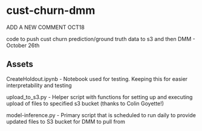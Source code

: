 # cust-churn-dmm

ADD A NEW COMMENT OCT18

code to push cust churn prediction/ground truth data to s3 and then DMM - October 26th

## Assets

CreateHoldout.ipynb - Notebook used for testing. Keeping this for easier interpretability and testing

upload_to_s3.py - Helper script with functions for setting up and executing upload of files to specified s3 bucket (thanks to Colin Goyette!)

model-inference.py - Primary script that is scheduled to run daily to provide updated files to S3 bucket for DMM to pull from




